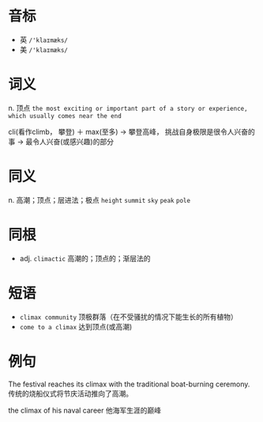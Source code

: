 # 音标

- 英 `/'klaɪmæks/`
- 美 `/'klaɪmæks/`

# 词义

n. 顶点
`the most exciting or important part of a story or experience, which usually comes near the end`



cli(看作climb， 攀登) ＋ max(至多) → 攀登高峰， 挑战自身极限是很令人兴奋的事 → 最令人兴奋(或感兴趣)的部分

# 同义

n. 高潮；顶点；层进法；极点
`height` `summit` `sky` `peak` `pole`

# 同根

- adj. `climactic` 高潮的；顶点的；渐层法的

# 短语

- `climax community` 顶极群落（在不受骚扰的情况下能生长的所有植物）
- `come to a climax` 达到顶点(或高潮)

# 例句

The festival reaches its climax with the traditional boat-burning ceremony.
传统的烧船仪式将节庆活动推向了高潮。

the climax of his naval career
他海军生涯的巅峰


